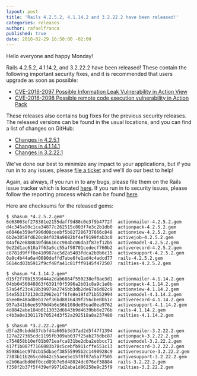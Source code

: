 ```yaml
---
layout: post
title: 'Rails 4.2.5.2, 4.1.14.2 and 3.2.22.2 have been released!'
categories: releases
author: rafaelfranca
published: true
date: 2016-02-29 16:50:00 -02:00
---
```

Hello everyone and happy Monday!

Rails  4.2.5.2, 4.1.14.2, and 3.2.22.2 have been released! These contain the following important security fixes, and it
is recommended that users upgrade as soon as possible:

* [CVE-2016-2097 Possible Information Leak Vulnerability in Action View](https://groups.google.com/d/msg/rubyonrails-security/ddY6HgqB2z4/we0RasMZIAAJ)
* [CVE-2016-2098 Possible remote code execution vulnerability in Action Pack](https://groups.google.com/d/msg/rubyonrails-security/ly-IH-fxr_Q/WLoOhcMZIAAJ)

These releases also contains bug fixes for the previous security releases. The released versions
can be found in the usual locations, and you can find a list of changes on GitHub:

* [Changes in 4.2.5.1](https://github.com/rails/rails/compare/v4.2.5.1...v4.2.5.2)
* [Changes in 4.1.14.1](https://github.com/rails/rails/compare/v4.1.14.1...v4.1.14.2)
* [Changes in 3.2.22.1](https://github.com/rails/rails/compare/v3.2.22.1...v3.2.22.2)

We've done our best to minimize any impact to your applications, but if you run in to any issues, please
[file a ticket](https://github.com/rails/rails/issues/) and we'll do our best to help!

Again, as always, if you run in to any bugs, please file them on the Rails issue tracker which is located [here](https://github.com/rails/rails/issues/).
If you run in to security issues, please follow the reporting process which can be found [here](http://rubyonrails.org/security/).

Here are checksums for the released gems:

```
$ shasum *4.2.5.2.gem*
6d63003ef278381e2155daff9d88c0e3f9b4772f  actionmailer-4.2.5.2.gem
d4c345a50c1ca34877c262515c803f7e3c2b1db0  actionpack-4.2.5.2.gem
e6046e359ef996d08ceebf5b827286737666c848  actionview-4.2.5.2.gem
6b2e3059fd620c84f039a9882bf4ef9199fab3c0  activejob-4.2.5.2.gem
84af62e888830fd6616cc984bc06da3f87ef12b5  activemodel-4.2.5.2.gem
9e22d1ac610a7f63a6cc55af98701cedecf760b2  activerecord-4.2.5.2.gem
c8781d9fff8e410987ac5d2a5483fdca2b0b6c15  activesupport-4.2.5.2.gem
0a0c4b44a6a40680deffd7abe6fe1ad4c4adcd77  rails-4.2.5.2.gem
5614cd03b5912f9cf48fa41c81fff9145f472507  railties-4.2.5.2.gem
```

```
$ shasum *4.1.14.2.gem*
d15f2f70b1539d44a2dab6864f550238ef0ae3d1  actionmailer-4.1.14.2.gem
04bb0456048863f6391f0f5996a2b01c8a9c1e8b  actionpack-4.1.14.2.gem
57a54f23c418b39979a2745bb3db2de67a6d02c9  actionview-4.1.14.2.gem
54e553172130d32962e1ff6fe8e19fd71b552994  activemodel-4.1.14.2.gem
45ee0e48ad0eb17ef36bd8816439f256cbe0b51c  activerecord-4.1.14.2.gem
957a341b6ee5970d4b6e36b108de05ead0ea9762  activesupport-4.1.14.2.gem
4d8842abe184b0113032d6643b9d4639bb6e276b  rails-4.1.14.2.gem
c4b3a0e130117b70524d3f52a292518a8a237480  railties-4.1.14.2.gem
```

```
$ shasum *3.2.22.2.gem*
d5fa20cbddd37cbfd4a665b3d37ad2d5f47f1394  actionmailer-3.2.22.2.gem
127a227365cdc1195fb309ab037f25ab276dbc87  actionpack-3.2.22.2.gem
c754858b10ef01b071eafca831be2dba2ebbcc71  activemodel-3.2.22.2.gem
417f1b087f7166083b78c5cebfb911cffe551c13  activerecord-3.2.22.2.gem
859861ec97dcb15dbaef38555995b2c1490928c9  activeresource-3.2.22.2.gem
7383b11b265cdd642c55aee5e15f0f87a5a77505  activesupport-3.2.22.2.gem
e2b06adbd0df0ccd09b7e5d48024dc076ef38884  rails-3.2.22.2.gem
f358f2b37f5f439ef9971d2aba1d96258e9c25f9  railties-3.2.22.2.gem
```
